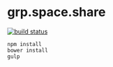 # grp.space.share
[![build status](https://travis-ci.org/ddmills/grp.space.share.svg?branch=master)](http://travis-ci.org/ddmills/grp.space.share)

```
npm install
bower install
gulp
```
